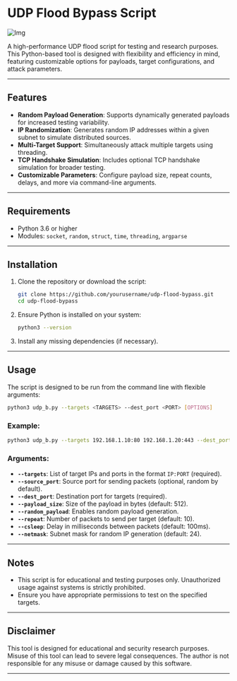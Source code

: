 # UDP Flood Bypass Script
![Img](https://media.discordapp.net/attachments/1299118707305484389/1314345055150149762/d0979b26cec609049b3d1a3dee5b89b3.gif?ex=67536eb8&is=67521d38&hm=3b8ea2e95bb84368d2500ba0e854cc776d2d8f701acf8fd161e27d4695478a88&=)

A high-performance UDP flood script for testing and research purposes. This Python-based tool is designed with flexibility and efficiency in mind, featuring customizable options for payloads, target configurations, and attack parameters.

---

## Features

- **Random Payload Generation**: Supports dynamically generated payloads for increased testing variability.
- **IP Randomization**: Generates random IP addresses within a given subnet to simulate distributed sources.
- **Multi-Target Support**: Simultaneously attack multiple targets using threading.
- **TCP Handshake Simulation**: Includes optional TCP handshake simulation for broader testing.
- **Customizable Parameters**: Configure payload size, repeat counts, delays, and more via command-line arguments.

---

## Requirements

- Python 3.6 or higher
- Modules: `socket`, `random`, `struct`, `time`, `threading`, `argparse`

---

## Installation

1. Clone the repository or download the script:

   ```bash
   git clone https://github.com/yourusername/udp-flood-bypass.git
   cd udp-flood-bypass
   ```

2. Ensure Python is installed on your system:

   ```bash
   python3 --version
   ```

3. Install any missing dependencies (if necessary).

---

## Usage

The script is designed to be run from the command line with flexible arguments:

```bash
python3 udp_b.py --targets <TARGETS> --dest_port <PORT> [OPTIONS]
```

### Example:

```bash
python3 udp_b.py --targets 192.168.1.10:80 192.168.1.20:443 --dest_port 80 --payload_size 1024 --random_payload --repeat 20 --csleep 50 --netmask 24
```

### Arguments:

- **`--targets`**: List of target IPs and ports in the format `IP:PORT` (required).
- **`--source_port`**: Source port for sending packets (optional, random by default).
- **`--dest_port`**: Destination port for targets (required).
- **`--payload_size`**: Size of the payload in bytes (default: 512).
- **`--random_payload`**: Enables random payload generation.
- **`--repeat`**: Number of packets to send per target (default: 10).
- **`--csleep`**: Delay in milliseconds between packets (default: 100ms).
- **`--netmask`**: Subnet mask for random IP generation (default: 24).

---

## Notes

- This script is for educational and testing purposes only. Unauthorized usage against systems is strictly prohibited.
- Ensure you have appropriate permissions to test on the specified targets.

---


## Disclaimer

This tool is designed for educational and security research purposes. Misuse of this tool can lead to severe legal consequences. The author is not responsible for any misuse or damage caused by this software.

---

